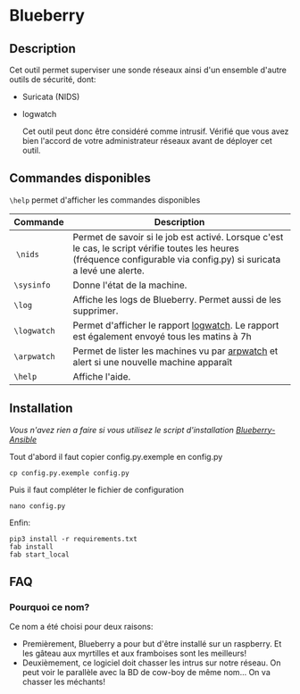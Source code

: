 # Blueberry

## Description

Cet outil permet superviser une sonde réseaux ainsi d'un ensemble d'autre outils de sécurité, dont:
- Suricata (NIDS)
- logwatch


  Cet outil peut donc être considéré comme intrusif. Vérifié que vous avez bien l'accord de votre administrateur réseaux avant de déployer cet outil.

## Commandes disponibles

`\help` permet d'afficher les commandes disponibles


| Commande | Description |
| ------ | --- |
| `\nids` | Permet de savoir si le job est activé. Lorsque c'est le cas, le script vérifie toutes les heures (fréquence configurable via config.py) si suricata a levé une alerte. |
| `\sysinfo` | Donne l'état de la machine. |
| `\log` | Affiche les logs de Blueberry. Permet aussi de les supprimer. |
| `\logwatch` | Permet d'afficher le rapport [logwatch](https://doc.ubuntu-fr.org/logwatch). Le rapport est également envoyé tous les matins à 7h |
| `\arpwatch` | Permet de lister les machines vu par [arpwatch](https://linux.die.net/man/8/arpwatch) et alert si une nouvelle machine apparaît |
| `\help` | Affiche l'aide. |


## Installation

*Vous n'avez rien a faire si vous utilisez le script d'installation [Blueberry-Ansible](https://gitlab.com/mic-rigaud/blueberry-ansible)*

Tout d'abord il faut copier config.py.exemple en config.py

```
cp config.py.exemple config.py
```

Puis il faut compléter le fichier de configuration

```
nano config.py
```

Enfin:
```shell
pip3 install -r requirements.txt
fab install
fab start_local
```


## FAQ

### Pourquoi ce nom?

Ce nom a été choisi pour deux raisons:
- Premièrement, Blueberry a pour but d'être installé sur un raspberry. Et les gâteau aux myrtilles et aux framboises sont les meilleurs!
- Deuxièmement, ce logiciel doit chasser les intrus sur notre réseau. On peut voir le parallèle avec la BD de cow-boy de même nom... On va chasser les méchants!
